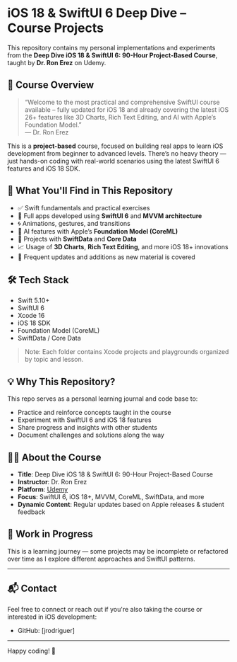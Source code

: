 # iOS 18 & SwiftUI 6 Deep Dive – Course Projects

This repository contains my personal implementations and experiments from the **Deep Dive iOS 18 & SwiftUI 6: 90-Hour Project-Based Course**, taught by **Dr. Ron Erez** on Udemy.

## 📘 Course Overview

> “Welcome to the most practical and comprehensive SwiftUI course available – fully updated for iOS 18 and already covering the latest iOS 26+ features like 3D Charts, Rich Text Editing, and AI with Apple’s Foundation Model.”  
> — Dr. Ron Erez

This is a **project-based** course, focused on building real apps to learn iOS development from beginner to advanced levels. There’s no heavy theory — just hands-on coding with real-world scenarios using the latest SwiftUI 6 features and iOS 18 SDK.

## 🎯 What You'll Find in This Repository

- ✅ Swift fundamentals and practical exercises  
- 📱 Full apps developed using **SwiftUI 6** and **MVVM architecture**  
- 🌀 Animations, gestures, and transitions  
- 🧠 AI features with Apple’s **Foundation Model (CoreML)**  
- 💾 Projects with **SwiftData** and **Core Data**  
- 📈 Usage of **3D Charts**, **Rich Text Editing**, and more iOS 18+ innovations  
- 🔁 Frequent updates and additions as new material is covered

## 🛠 Tech Stack

- Swift 5.10+  
- SwiftUI 6  
- Xcode 16  
- iOS 18 SDK  
- Foundation Model (CoreML)  
- SwiftData / Core Data

> Note: Each folder contains Xcode projects and playgrounds organized by topic and lesson.

## 💡 Why This Repository?

This repo serves as a personal learning journal and code base to:

- Practice and reinforce concepts taught in the course
- Experiment with SwiftUI 6 and iOS 18 features
- Share progress and insights with other students
- Document challenges and solutions along the way

## 👨‍🏫 About the Course

- **Title**: Deep Dive iOS 18 & SwiftUI 6: 90-Hour Project-Based Course  
- **Instructor**: Dr. Ron Erez  
- **Platform**: [Udemy](https://www.udemy.com/)  
- **Focus**: SwiftUI 6, iOS 18+, MVVM, CoreML, SwiftData, and more  
- **Dynamic Content**: Regular updates based on Apple releases & student feedback

## 🚧 Work in Progress

This is a learning journey — some projects may be incomplete or refactored over time as I explore different approaches and SwiftUI patterns.

---

## 📬 Contact

Feel free to connect or reach out if you're also taking the course or interested in iOS development:

- GitHub: [jrodriguer]

---

Happy coding! 🚀

